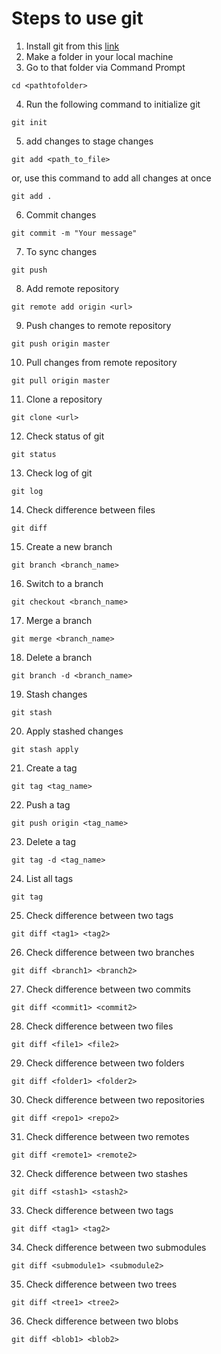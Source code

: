 # Steps to use git
1. Install git from this [link](https://git-scm.com/downloads)
2. Make a folder in your local machine
3. Go to that folder via Command Prompt
```
cd <pathtofolder>
```
4. Run the following command to initialize git
```
git init
```
5. add changes to stage changes
```
git add <path_to_file>
``` 
or, use this command to add all changes at once
```
git add .
```
6. Commit changes
```
git commit -m "Your message"
```
7. To sync changes
```
git push
``` 
8. Add remote repository
```
git remote add origin <url>
```
9. Push changes to remote repository
```
git push origin master
```
10. Pull changes from remote repository
```
git pull origin master
```
11. Clone a repository
```
git clone <url>
```
12. Check status of git
```
git status
```
13. Check log of git
```
git log
```
14. Check difference between files
```
git diff
```
15. Create a new branch
```
git branch <branch_name>
```
16. Switch to a branch
```
git checkout <branch_name>
```
17. Merge a branch
```
git merge <branch_name>
```
18. Delete a branch
```
git branch -d <branch_name>
```
19. Stash changes
```
git stash
```
20. Apply stashed changes
```
git stash apply
```
21. Create a tag
```
git tag <tag_name>
```
22. Push a tag
```
git push origin <tag_name>
```
23. Delete a tag
```
git tag -d <tag_name>
```
24. List all tags
```
git tag
```
25. Check difference between two tags
```
git diff <tag1> <tag2>
```
26. Check difference between two branches
```
git diff <branch1> <branch2>
```
27. Check difference between two commits
```
git diff <commit1> <commit2>
```
28. Check difference between two files
```
git diff <file1> <file2>
```
29. Check difference between two folders
```
git diff <folder1> <folder2>
```
30. Check difference between two repositories
```
git diff <repo1> <repo2>
```
31. Check difference between two remotes
```
git diff <remote1> <remote2>
```
32. Check difference between two stashes
```
git diff <stash1> <stash2>
```
33. Check difference between two tags
``` 
git diff <tag1> <tag2>
```
34. Check difference between two submodules
```
git diff <submodule1> <submodule2>
```
35. Check difference between two trees
```
git diff <tree1> <tree2>
```
36. Check difference between two blobs
``` 
git diff <blob1> <blob2>
```

